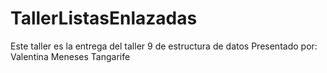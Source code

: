# TallerListasEnlazadas
Este taller es la entrega del taller 9 de estructura de datos
Presentado por: Valentina Meneses Tangarife
